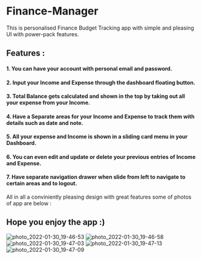 # Finance-Manager
This is personalised Finance Budget Tracking app with simple and pleasing UI with power-pack features.
## Features :
####  1. You can have your account with personal email and password.
####  2. Input your Income and Expense through the dashboard floating button.
####  3. Total Balance gets calculated and shown in the top by taking out all your expense from your Income.
####  4. Have a Separate areas for your Income and Expense to track them with details such as date and note.
####  5. All your expense and Income is shown in a sliding card menu in your Dashboard.
####  6. You can even edit and update or delete your previous entries of Income and Expense.
####  7. Have separate navigation drawer when slide from left to navigate to certain areas and to logout.
 
 All in all a conviniently pleasing design with great features some of photos of app are below : 
 
 ## Hope you enjoy the app :)
![photo_2022-01-30_19-46-53](https://user-images.githubusercontent.com/87015945/151703701-4d47bf57-c9aa-4707-b525-bd432b84c3b5.jpg)
![photo_2022-01-30_19-46-58](https://user-images.githubusercontent.com/87015945/151703746-8bb825b1-8791-4703-bd99-5baac5f37d87.jpg)
![photo_2022-01-30_19-47-03](https://user-images.githubusercontent.com/87015945/151703763-57846a98-67e9-403b-a286-268b155fefe0.jpg)
![photo_2022-01-30_19-47-13](https://user-images.githubusercontent.com/87015945/151703790-e38d4bc8-26bc-491c-8275-736aa1f94848.jpg)
![photo_2022-01-30_19-47-09](https://user-images.githubusercontent.com/87015945/151703805-7de1a064-7cf2-4eaa-b813-14794ffa102a.jpg)
